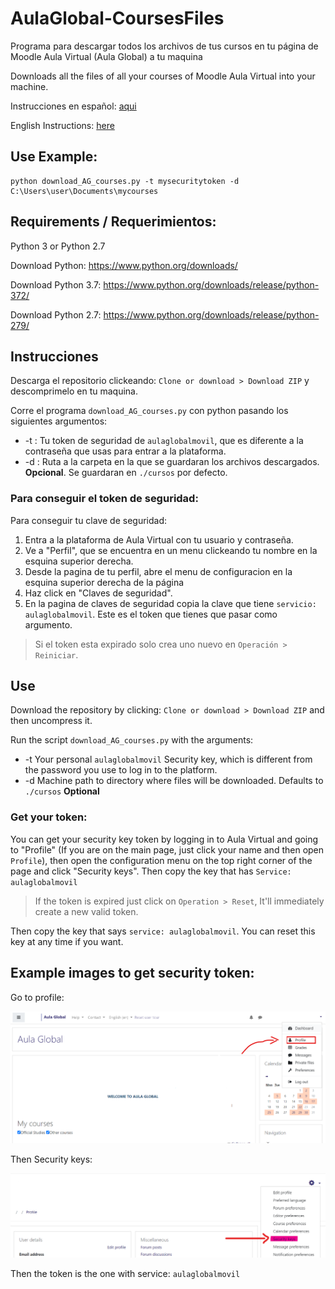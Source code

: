 # AulaGlobal-CoursesFiles

Programa para descargar todos los archivos de tus cursos en tu página de Moodle Aula Virtual (Aula Global) a tu maquina

Downloads all the files of all your courses of Moodle Aula Virtual into your machine.

Instrucciones en español: [aqui](#instrucciones)

English Instructions: [here](#use)

## Use Example:
```
python download_AG_courses.py -t mysecuritytoken -d C:\Users\user\Documents\mycourses
```

## Requirements / Requerimientos:

Python 3 or Python 2.7

Download Python: https://www.python.org/downloads/

Download Python 3.7: https://www.python.org/downloads/release/python-372/

Download Python 2.7: https://www.python.org/downloads/release/python-279/

## Instrucciones

Descarga el repositorio clickeando: `Clone or download > Download ZIP` y descomprimelo en tu maquina.

Corre el programa `download_AG_courses.py` con python pasando los siguientes argumentos:

- -t : Tu token de seguridad de `aulaglobalmovil`, que es diferente a la contraseña que usas para entrar a la plataforma.
- -d : Ruta a la carpeta en la que se guardaran los archivos descargados. **Opcional**. Se guardaran en `./cursos` por defecto.

### Para conseguir el token de seguridad:

Para conseguir tu clave de seguridad:

1. Entra a la plataforma de Aula Virtual con tu usuario y contraseña.
2. Ve a "Perfil", que se encuentra en un menu clickeando tu nombre en la esquina superior derecha.
3. Desde la pagina de tu perfil, abre el menu de configuracion en la esquina superior derecha de la página
4. Haz click en "Claves de seguridad".
5. En la pagina de claves de seguridad copia la clave que tiene `servicio: aulaglobalmovil`. Este es el token que tienes que pasar como argumento.

> Si el token esta expirado solo crea uno nuevo en `Operación > Reiniciar`.

## Use
Download the repository by clicking: `Clone or download > Download ZIP` and then uncompress it.

Run the script `download_AG_courses.py` with the arguments: 

- -t Your personal `aulaglobalmovil` Security key, which is different from the password you use to log in to the platform.
- -d Machine path to directory where files will be downloaded. Defaults to `./cursos` **Optional**

### Get your token:

You can get your security key token by logging in to Aula Virtual and going to "Profile" (If you are on the main page, just click your name and then open `Profile`), then open the configuration menu on the top right corner of the page and click "Security keys". Then copy the key that has `Service: aulaglobalmovil`

> If the token is expired just click on `Operation > Reset`, It'll immediately create a new valid token.

Then copy the key that says `service: aulaglobalmovil`. You can reset this key at any time if you want.

## Example images to get security token:

Go to profile:

![Location of Profile on the main page](docs/Annotations-main_page.png)

Then Security keys:

![Location of security keys on the profile settings page](docs/Annotations-profile_page.png)

Then the token is the one with service: `aulaglobalmovil`

